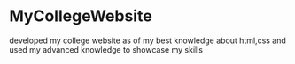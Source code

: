 # MyCollegeWebsite
developed my college website as of my best knowledge about html,css and used my advanced knowledge to showcase my skills
